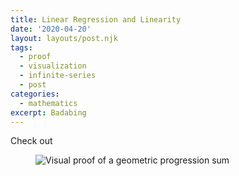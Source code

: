 ```yaml
---
title: Linear Regression and Linearity
date: '2020-04-20'
layout: layouts/post.njk
tags:
  - proof
  - visualization
  - infinite-series
  - post
categories:
  - mathematics
excerpt: Badabing
---
```

Check out

<figure>
  <img src="/media/lin-reg-ellipse.svg" alt="Visual proof of a geometric progression sum" class="img-responsive">
</figure>

